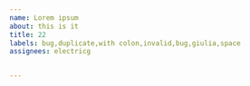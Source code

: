 ```yaml
---
name: Lorem ipsum
about: this is it
title: 22
labels: bug,duplicate,with colon,invalid,bug,giulia,space
assignees: electricg


---
```

